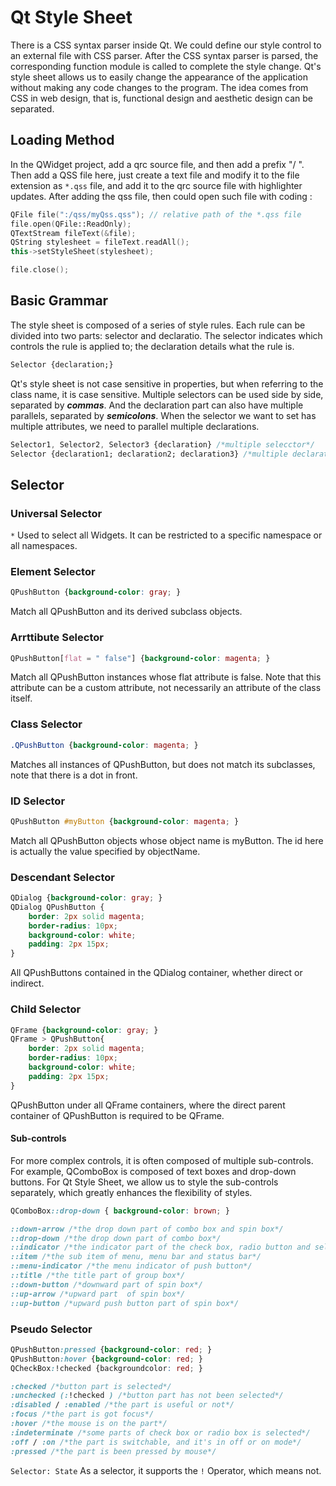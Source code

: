 # Qt Style Sheet

There is a CSS syntax parser inside Qt. We could define our style control to an external file with CSS parser. After the CSS syntax parser is parsed, the corresponding function module is called to complete the style change. Qt's style sheet allows us to easily change the appearance of the application without making any code changes to the program. The idea comes from CSS in web design, that is, functional design and aesthetic design can be separated.

## Loading Method

In the QWidget project, add a qrc source file, and then add a prefix "/ ". Then add a QSS file here, just create a text file and modify it to the file extension as `*.qss` file,  and add it to the qrc source file with highlighter updates. After adding the qss file, then could open such file with coding :
```cpp
QFile file(":/qss/myQss.qss"); // relative path of the *.qss file
file.open(QFile::ReadOnly);
QTextStream fileText(&file);
QString stylesheet = fileText.readAll();
this->setStyleSheet(stylesheet);

file.close();
```

## Basic Grammar
The style sheet is composed of a series of style rules. Each rule can be divided into two parts: selector and declaratio. The selector indicates which controls the rule is applied to; the declaration details what the rule is.
```css
Selector {declaration;} 
```
Qt's style sheet is not case sensitive in properties, but when referring to the class name, it is case sensitive. Multiple selectors can be used side by side, separated by ***commas***. And the declaration part can also have multiple parallels, separated by ***semicolons***. When the selector we want to set has multiple attributes, we need to parallel multiple declarations.
```css
Selector1, Selector2, Selector3 {declaration} /*multiple selecctor*/
Selector {declaration1; declaration2; declaration3} /*multiple declaration*/
```

## Selector
### Universal Selector
`*` Used to select all Widgets. It can be restricted to a specific namespace or all namespaces.
### Element Selector
```css
QPushButton {background-color: gray; }
```
Match all QPushButton and its derived subclass objects.
### Arrttibute Selector
```css
QPushButton[flat = " false"] {background-color: magenta; }
```
Match all QPushButton instances whose flat attribute is false. Note that this attribute can be a custom attribute, not necessarily an attribute of the class itself.
### Class Selector
```css
.QPushButton {background-color: magenta; }
```
Matches all instances of QPushButton, but does not match its subclasses, note that there is a dot in front.
### ID Selector
```css
QPushButton #myButton {background-color: magenta; }
```
Match all QPushButton objects whose object name is myButton. The id here is actually the value specified by objectName.
### Descendant Selector
```css
QDialog {background-color: gray; }
QDialog QPushButton {
    border: 2px solid magenta;
    border-radius: 10px;
    background-color: white;
    padding: 2px 15px;
}
```
All QPushButtons contained in the QDialog container, whether direct or indirect.
### Child Selector
```css
QFrame {background-color: gray; }
QFrame > QPushButton{
    border: 2px solid magenta;
    border-radius: 10px;
    background-color: white;
    padding: 2px 15px;
}
```
QPushButton under all QFrame containers, where the direct parent container of QPushButton is required to be QFrame.
#### Sub-controls
For more complex controls, it is often composed of multiple sub-controls. For example, QComboBox is composed of text boxes and drop-down buttons. For Qt Style Sheet, we allow us to style the sub-controls separately, which greatly enhances the flexibility of styles.
```css
QComboBox::drop-down { background-color: brown; }

::down-arrow /*the drop down part of combo box and spin box*/
::drop-down /*the drop down part of combo box*/
::indicator /*the indicator part of the check box, radio button and selectable group box*/
::item /*the sub item of menu, menu bar and status bar*/
::menu-indicator /*the menu indicator of push button*/
::title /*the title part of group box*/
::down-button /*downward part of spin box*/
::up-arrow /*upward part  of spin box*/
::up-button /*upward push button part of spin box*/
```
### Pseudo Selector
```css
QPushButton:pressed {background-color: red; }
QPushButton:hover {background-color: red; }
QCheckBox:!checked {backgroundcolor: red; }

:checked /*button part is selected*/
:unchecked (:!checked ) /*button part has not been selected*/
:disabled / :enabled /*the part is useful or not*/
:focus /*the part is got focus*/
:hover /*the mouse is on the part*/
:indeterminate /*some parts of check box or radio box is selected*/
:off / :on /*the part is switchable, and it's in off or on mode*/
:pressed /*the part is been pressed by mouse*/
```
`Selector: State` As a selector, it supports the `!` Operator, which means not.
